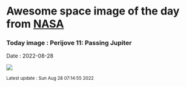 
# Awesome space image of the day from [NASA](https://api.nasa.gov/)

### Today image : Perijove 11: Passing Jupiter

Date : 2022-08-28


![](https://www.youtube.com/embed/OfM7VlonD5c?rel=0)

<small>Latest update : Sun Aug 28 07:14:55 2022</small>


